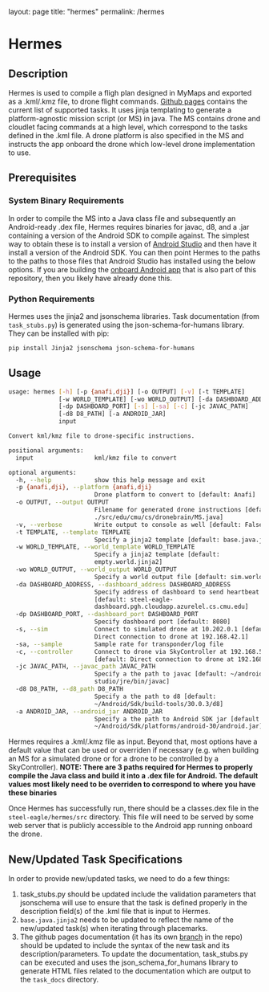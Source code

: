 <!--
SPDX-FileCopyrightText: 2023 Carnegie Mellon University - Satyalab

SPDX-License-Identifier: GPL-2.0-only
-->
layout: page
title: "hermes"
permalink: /hermes


# Hermes

## Description
Hermes is used to compile a fligh plan designed in MyMaps and exported as a .kml/.kmz file, to drone flight commands. [Github pages](https://cmusatyalab.github.io/steel-eagle/) contains the current list of supported tasks. It uses jinja templating to generate a platform-agnostic mission script (or MS) in java. The MS contains drone and cloudlet facing commands at a high level, which correspond to the tasks defined in the .kml file. A drone platform is also specified in the MS and instructs the app onboard the drone which low-level drone implementation to use.

## Prerequisites

### System Binary Requirements

In order to compile the MS into a Java class file and subsequently an Android-ready .dex file, Hermes requires binaries for javac, d8, and a .jar containing a version of the Android SDK to compile against. The simplest way to obtain these is to install a version of [Android Studio](https://developer.android.com/studio) and then have it install a version of the Android SDK. You can then point Hermes to the paths to the paths to those files that Android Studio has installed using the below options. If you are building the [onboard Android app](https://github.com/cmusatyalab/steel-eagle/tree/main/onboard/DroneBrain) that is also part of this repository, then you likely have already done this.

### Python Requirements

Hermes uses the jinja2 and jsonschema libraries. Task documentation (from ```task_stubs.py```) is generated using the json-schema-for-humans library. They can be installed with pip:
```sh
pip install Jinja2 jsonschema json-schema-for-humans
```

## Usage
```sh
usage: hermes [-h] [-p {anafi,dji}] [-o OUTPUT] [-v] [-t TEMPLATE]
              [-w WORLD_TEMPLATE] [-wo WORLD_OUTPUT] [-da DASHBOARD_ADDRESS]
              [-dp DASHBOARD_PORT] [-s] [-sa] [-c] [-jc JAVAC_PATH]
              [-d8 D8_PATH] [-a ANDROID_JAR]
              input

Convert kml/kmz file to drone-specific instructions.

positional arguments:
  input                 kml/kmz file to convert

optional arguments:
  -h, --help            show this help message and exit
  -p {anafi,dji}, --platform {anafi,dji}
                        Drone platform to convert to [default: Anafi]
  -o OUTPUT, --output OUTPUT
                        Filename for generated drone instructions [default:
                        ./src/edu/cmu/cs/dronebrain/MS.java]
  -v, --verbose         Write output to console as well [default: False]
  -t TEMPLATE, --template TEMPLATE
                        Specify a jinja2 template [default: base.java.jinja2]
  -w WORLD_TEMPLATE, --world_template WORLD_TEMPLATE
                        Specify a jinja2 template [default:
                        empty.world.jinja2]
  -wo WORLD_OUTPUT, --world_output WORLD_OUTPUT
                        Specify a world output file [default: sim.world]
  -da DASHBOARD_ADDRESS, --dashboard_address DASHBOARD_ADDRESS
                        Specify address of dashboard to send heartbeat to
                        [default: steel-eagle-
                        dashboard.pgh.cloudapp.azurelel.cs.cmu.edu]
  -dp DASHBOARD_PORT, --dashboard_port DASHBOARD_PORT
                        Specify dashboard port [default: 8080]
  -s, --sim             Connect to simulated drone at 10.202.0.1 [default:
                        Direct connection to drone at 192.168.42.1]
  -sa, --sample         Sample rate for transponder/log file
  -c, --controller      Connect to drone via SkyController at 192.168.53.1
                        [default: Direct connection to drone at 192.168.42.1]
  -jc JAVAC_PATH, --javac_path JAVAC_PATH
                        Specify a the path to javac [default: ~/android-
                        studio/jre/bin/javac]
  -d8 D8_PATH, --d8_path D8_PATH
                        Specify a the path to d8 [default:
                        ~/Android/Sdk/build-tools/30.0.3/d8]
  -a ANDROID_JAR, --android_jar ANDROID_JAR
                        Specify a the path to Android SDK jar [default:
                        ~/Android/Sdk/platforms/android-30/android.jar]
```
Hermes requires a .kml/.kmz file as input. Beyond that, most options have a default value that can be used or overriden if necessary (e.g. when building an MS for a simulated drone or for a drone to be controlled by a SkyController). **NOTE: There are 3 paths required for Hermes to properly compile the Java class and build it into a .dex file for Android. The default values most likely need to be overriden to correspond to where you have these binaries**

Once Hermes has successfully run, there should be a classes.dex file in the ```steel-eagle/hermes/src``` directory. This file will need to be served by some web server that is publicly accessible to the Android app running onboard the drone.

## New/Updated Task Specifications
In order to provide new/updated tasks, we need to do a few things:

1. task_stubs.py should be updated include the validation parameters that jsonschema will use to ensure that the task is defined properly in the description field(s) of the .kml file that is input to Hermes.
2. ```base.java.jinja2``` needs to be updated to reflect the name of the new/updated task(s) when iterating through placemarks.
3. The github pages documentation (it has its own [branch](https://github.com/cmusatyalab/steel-eagle/tree/gh-pages) in the repo) should be updated to include the syntax of the new task and its description/parameters. To update the documentation, task_stubs.py can be executed and uses the json_schema_for_humans library to generate HTML files related to the documentation which are output to the ```task_docs``` directory.
